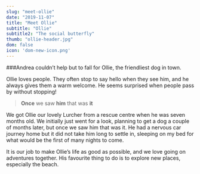 ```yaml
---
slug: "meet-ollie"
date: "2019-11-07"
title: "Meet Ollie"
subtitle: "Ollie"
subtitle2: "The social butterfly"
thumb: "ollie-header.jpg"
dom: false
icon: 'dom-new-icon.png'
---
```


###Andrea couldn’t help but to fall for Ollie, the friendliest dog in town.  

Ollie loves people. They often stop to say hello when they see him, and he always gives them a warm welcome. He seems surprised when people pass by without stopping! 

>**Once** we saw **him** that was **it**

We got Ollie our lovely Lurcher from a rescue centre when he was seven months old. We initially just went for a look, planning to get a dog a couple of months later, but once we saw him that was it. He had a nervous car journey home but it did not take him long to settle in, sleeping on my bed for what would be the first of many nights to come. 

It is our job to make Ollie’s life as good as possible, and we love going on adventures together. His favourite thing to do is to explore new places, especially the beach. 